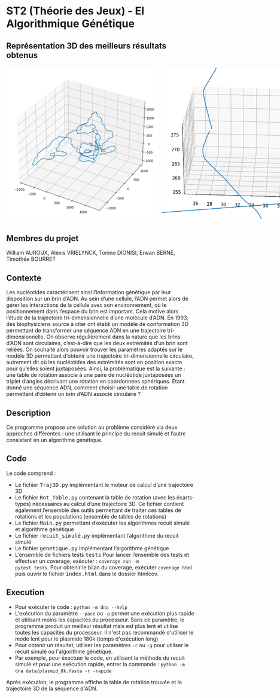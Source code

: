 # ST2 (Théorie des Jeux) - EI Algorithmique Génétique

## Représentation 3D des meilleurs résultats obtenus

<div style="display: flex;">
  <img src="visuels/Best_AG_results.jpg" alt="Image 1" style="flex: 45%; padding: 5px; width : 400px;">
  <img src="visuels/Zoomed_Best_Results.png" alt="Image 2" style="flex: 45%; padding: 5px; width : 400px">
</div>


## Membres du projet

William AUROUX,
Alexis VRIELYNCK,
Tonino DIONISI,
Erwan BERNE,
Timothée BOURRET

## Contexte
Les nucléotides caractérisent ainsi l’information génétique par leur disposition sur un brin d’ADN. Au sein
d’une cellule, l’ADN permet alors de gérer les interactions de la cellule avec son environnement, où le positionnement dans l’espace du brin est important. Cela motive alors l’étude de la trajectoire tri-dimensionnelle d’une
molécule d’ADN. En 1993, des biophysiciens source à citer ont établi un modèle de conformation 3D permettant
de transformer une séquence ADN en une trajectoire tri-dimensionnelle.
On observe régulièrement dans la nature que les brins d’ADN sont circulaires, c’est-à-dire que les deux
extrémités d’un brin sont reliées. On souhaite alors pouvoir trouver les paramètres adaptés sur le modèle 3D
permettant d’obtenir une trajectoire tri-dimensionnelle circulaire, autrement dit où les nucléotides des extrémités
sont en position exacte pour qu’elles soient juxtaposées.
Ainsi, la problématique est la suivante : une table de rotation associe à une paire de nucléotide juxtaposées un triplet d’angles décrivant une rotation en coordonnées sphériques. Étant donné une séquence ADN, comment choisir une table de rotation permettant d’obtenir un brin d’ADN associé circulaire ? 

## Description
Ce programme propose une solution au problème considéré via deux approches différentes : une utilisant le principe du recuit simulé et l’autre consistant en un algorithme génétique.


## Code
Le code comprend :

- Le fichier <tt>Traj3D.py</tt> implémentant le moteur de calcul d’une trajectoire 3D
- Le fichier <tt>Rot_Table.py</tt> contenant la table de rotation (avec les écarts-types) nécessaires au calcul d’une trajectoire 3D. Ce fichier contient également l’ensemble des outils permettant de traiter ces tables de rotations et les populations (ensemble de tables de rotations)
- Le fichier <tt>Main.py</tt> permettant d’exécuter les algorithmes recuit simulé et algorithme génétique
- Le fichier <tt>recuit_simulé.py</tt> implémentant l’algorithme du recuit simulé
- Le fichier <tt>genetique.py</tt> implémentant l’algorithme génétique
- L’ensemble de fichiers tests <tt>tests</tt>
Pour lancer l’ensemble des tests et effectuer un coverage, exécuter : <code>coverage run -m pytest tests</code>. 
Pour obtenir le bilan du coverage, exécuter <code>coverage html</code> puis ouvrir le fichier <tt>index.html</tt> dans le dossier htmlcov.


## Execution
- Pour exécuter le code : <code>python -m dna --help</code>
- L'exécution du paramètre <code>--pace</code> ou <code>-p</code> permet une exécution plus rapide et utilisant moins les capacités du processeur. Sans ce paramètre, le programme produit un meilleur résultat mais est plus lent et utilise toutes les capacités du processeur. Il n'est pas recommandé d'utiliser le mode lent pour le plasmide 180k (temps d'exécution long)
- Pour obtenir un résultat, utiliser les paramètres <code>-r</code> ou <code>-g</code> pour utiliser le recuit simulé ou l'algorithme génétique.
- Par exemple, pour éxectuer le code, en utilisant la méthode du recuit simulé et pour une exécution rapide, entrer la commande : <code>python -m dna data/plasmid_8k.fasta -r -rapide</code>

Après exécution, le programme affiche la table de rotation trouvée et la trajectoire 3D de la séquence d'ADN.
